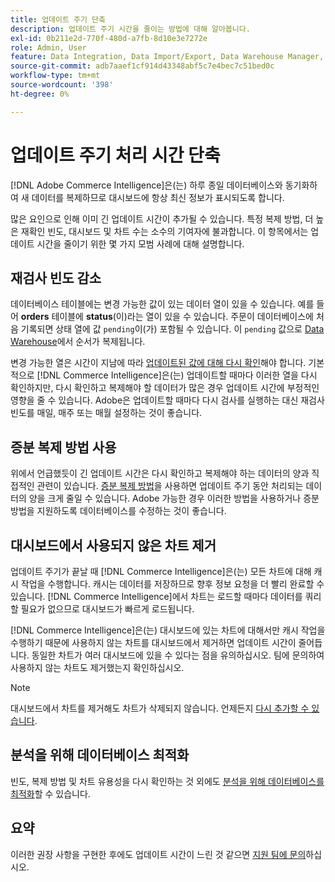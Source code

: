 ```yaml
---
title: 업데이트 주기 단축
description: 업데이트 주기 시간을 줄이는 방법에 대해 알아봅니다.
exl-id: 0b211e2d-770f-480d-a7fb-8d10e3e7272e
role: Admin, User
feature: Data Integration, Data Import/Export, Data Warehouse Manager, Dashboards
source-git-commit: adb7aaef1cf914d43348abf5c7e4bec7c51bed0c
workflow-type: tm+mt
source-wordcount: '398'
ht-degree: 0%

---
```


# 업데이트 주기 처리 시간 단축

[!DNL Adobe Commerce Intelligence]은(는) 하루 종일 데이터베이스와 동기화하여 새 데이터를 복제하므로 대시보드에 항상 최신 정보가 표시되도록 합니다.

많은 요인으로 인해 이미 긴 업데이트 시간이 추가될 수 있습니다. 특정 복제 방법, 더 높은 재확인 빈도, 대시보드 및 차트 수는 소수의 기여자에 불과합니다. 이 항목에서는 업데이트 시간을 줄이기 위한 몇 가지 모범 사례에 대해 설명합니다.

## 재검사 빈도 감소

데이터베이스 테이블에는 변경 가능한 값이 있는 데이터 열이 있을 수 있습니다. 예를 들어 **orders** 테이블에 **status**(이)라는 열이 있을 수 있습니다. 주문이 데이터베이스에 처음 기록되면 상태 열에 값 `pending`이(가) 포함될 수 있습니다. 이 `pending` 값으로 [Data Warehouse](../data-analyst/data-warehouse-mgr/tour-dwm.md)에서 순서가 복제됩니다.

변경 가능한 열은 시간이 지남에 따라 [업데이트된 값에 대해 다시 확인](../data-analyst/data-warehouse-mgr/cfg-data-rechecks.md)해야 합니다. 기본적으로 [!DNL Commerce Intelligence]은(는) 업데이트할 때마다 이러한 열을 다시 확인하지만, 다시 확인하고 복제해야 할 데이터가 많은 경우 업데이트 시간에 부정적인 영향을 줄 수 있습니다. Adobe은 업데이트할 때마다 다시 검사를 실행하는 대신 재검사 빈도를 매일, 매주 또는 매월 설정하는 것이 좋습니다.

## 증분 복제 방법 사용

위에서 언급했듯이 긴 업데이트 시간은 다시 확인하고 복제해야 하는 데이터의 양과 직접적인 관련이 있습니다. [증분 복제 방법](../data-analyst/data-warehouse-mgr/cfg-replication-methods.md)을 사용하면 업데이트 주기 동안 처리되는 데이터의 양을 크게 줄일 수 있습니다. Adobe 가능한 경우 이러한 방법을 사용하거나 증분 방법을 지원하도록 데이터베이스를 수정하는 것이 좋습니다.

## 대시보드에서 사용되지 않은 차트 제거

업데이트 주기가 끝날 때 [!DNL Commerce Intelligence]은(는) 모든 차트에 대해 캐시 작업을 수행합니다. 캐시는 데이터를 저장하므로 향후 정보 요청을 더 빨리 완료할 수 있습니다. [!DNL Commerce Intelligence]에서 차트는 로드할 때마다 데이터를 쿼리할 필요가 없으므로 대시보드가 빠르게 로드됩니다.

[!DNL Commerce Intelligence]은(는) 대시보드에 있는 차트에 대해서만 캐시 작업을 수행하기 때문에 사용하지 않는 차트를 대시보드에서 제거하면 업데이트 시간이 줄어듭니다. 동일한 차트가 여러 대시보드에 있을 수 있다는 점을 유의하십시오. 팀에 문의하여 사용하지 않는 차트도 제거했는지 확인하십시오.

>[!NOTE]
>
>대시보드에서 차트를 제거해도 차트가 삭제되지 않습니다. 언제든지 [다시 추가할 수 있습니다](../data-user/dashboards/add-charts-dashboard.md).

## 분석을 위해 데이터베이스 최적화

빈도, 복제 방법 및 차트 유용성을 다시 확인하는 것 외에도 [분석을 위해 데이터베이스를 최적화](../best-practices/opt-db-analysis.md)할 수 있습니다.

## 요약

이러한 권장 사항을 구현한 후에도 업데이트 시간이 느린 것 같으면 [지원 팀에 문의](https://experienceleague.adobe.com/docs/commerce-knowledge-base/kb/troubleshooting/miscellaneous/mbi-service-policies.html)하십시오.
